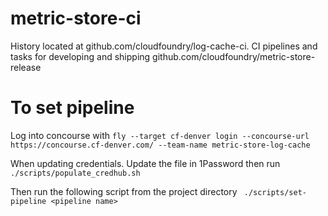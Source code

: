 # metric-store-ci

History located at github.com/cloudfoundry/log-cache-ci.
CI pipelines and tasks for developing and shipping github.com/cloudfoundry/metric-store-release

# To set pipeline

Log into concourse with
```fly --target cf-denver login --concourse-url https://concourse.cf-denver.com/ --team-name metric-store-log-cache```

When updating credentials. Update the file in 1Password then run
``` ./scripts/populate_credhub.sh```

Then run the following script from the project directory
``` ./scripts/set-pipeline <pipeline name>```
